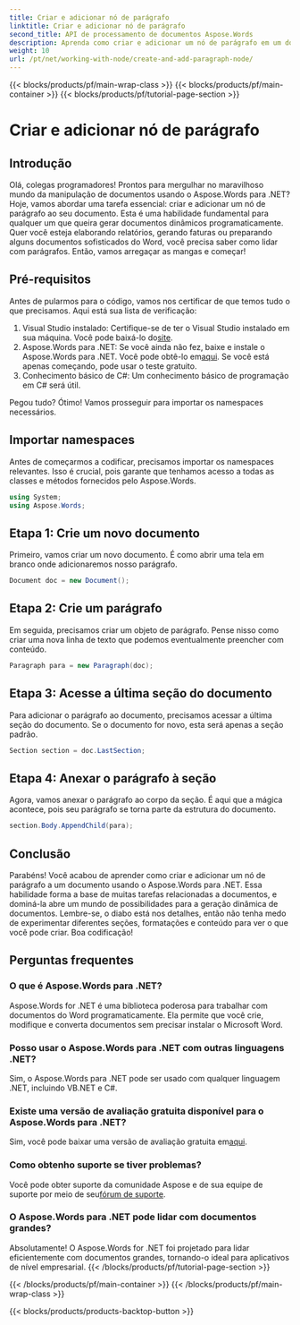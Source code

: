 ```yaml
---
title: Criar e adicionar nó de parágrafo
linktitle: Criar e adicionar nó de parágrafo
second_title: API de processamento de documentos Aspose.Words
description: Aprenda como criar e adicionar um nó de parágrafo em um documento usando o Aspose.Words para .NET com este tutorial detalhado passo a passo.
weight: 10
url: /pt/net/working-with-node/create-and-add-paragraph-node/
---
```


{{< blocks/products/pf/main-wrap-class >}}
{{< blocks/products/pf/main-container >}}
{{< blocks/products/pf/tutorial-page-section >}}

# Criar e adicionar nó de parágrafo

## Introdução

Olá, colegas programadores! Prontos para mergulhar no maravilhoso mundo da manipulação de documentos usando o Aspose.Words para .NET? Hoje, vamos abordar uma tarefa essencial: criar e adicionar um nó de parágrafo ao seu documento. Esta é uma habilidade fundamental para qualquer um que queira gerar documentos dinâmicos programaticamente. Quer você esteja elaborando relatórios, gerando faturas ou preparando alguns documentos sofisticados do Word, você precisa saber como lidar com parágrafos. Então, vamos arregaçar as mangas e começar!

## Pré-requisitos

Antes de pularmos para o código, vamos nos certificar de que temos tudo o que precisamos. Aqui está sua lista de verificação:

1.  Visual Studio instalado: Certifique-se de ter o Visual Studio instalado em sua máquina. Você pode baixá-lo do[site](https://visualstudio.microsoft.com/).
2.  Aspose.Words para .NET: Se você ainda não fez, baixe e instale o Aspose.Words para .NET. Você pode obtê-lo em[aqui](https://releases.aspose.com/words/net/). Se você está apenas começando, pode usar o teste gratuito.
3. Conhecimento básico de C#: Um conhecimento básico de programação em C# será útil.

Pegou tudo? Ótimo! Vamos prosseguir para importar os namespaces necessários.

## Importar namespaces

Antes de começarmos a codificar, precisamos importar os namespaces relevantes. Isso é crucial, pois garante que tenhamos acesso a todas as classes e métodos fornecidos pelo Aspose.Words.

```csharp
using System;
using Aspose.Words;
```

## Etapa 1: Crie um novo documento

Primeiro, vamos criar um novo documento. É como abrir uma tela em branco onde adicionaremos nosso parágrafo.

```csharp
Document doc = new Document();
```

## Etapa 2: Crie um parágrafo

Em seguida, precisamos criar um objeto de parágrafo. Pense nisso como criar uma nova linha de texto que podemos eventualmente preencher com conteúdo.

```csharp
Paragraph para = new Paragraph(doc);
```

## Etapa 3: Acesse a última seção do documento

Para adicionar o parágrafo ao documento, precisamos acessar a última seção do documento. Se o documento for novo, esta será apenas a seção padrão.

```csharp
Section section = doc.LastSection;
```

## Etapa 4: Anexar o parágrafo à seção

Agora, vamos anexar o parágrafo ao corpo da seção. É aqui que a mágica acontece, pois seu parágrafo se torna parte da estrutura do documento.

```csharp
section.Body.AppendChild(para);
```

## Conclusão

Parabéns! Você acabou de aprender como criar e adicionar um nó de parágrafo a um documento usando o Aspose.Words para .NET. Essa habilidade forma a base de muitas tarefas relacionadas a documentos, e dominá-la abre um mundo de possibilidades para a geração dinâmica de documentos. Lembre-se, o diabo está nos detalhes, então não tenha medo de experimentar diferentes seções, formatações e conteúdo para ver o que você pode criar. Boa codificação!

## Perguntas frequentes

### O que é Aspose.Words para .NET?
Aspose.Words for .NET é uma biblioteca poderosa para trabalhar com documentos do Word programaticamente. Ela permite que você crie, modifique e converta documentos sem precisar instalar o Microsoft Word.

### Posso usar o Aspose.Words para .NET com outras linguagens .NET?
Sim, o Aspose.Words para .NET pode ser usado com qualquer linguagem .NET, incluindo VB.NET e C#.

### Existe uma versão de avaliação gratuita disponível para o Aspose.Words para .NET?
 Sim, você pode baixar uma versão de avaliação gratuita em[aqui](https://releases.aspose.com/).

### Como obtenho suporte se tiver problemas?
Você pode obter suporte da comunidade Aspose e de sua equipe de suporte por meio de seu[fórum de suporte](https://forum.aspose.com/c/words/8).

### O Aspose.Words para .NET pode lidar com documentos grandes?
Absolutamente! O Aspose.Words for .NET foi projetado para lidar eficientemente com documentos grandes, tornando-o ideal para aplicativos de nível empresarial.
{{< /blocks/products/pf/tutorial-page-section >}}

{{< /blocks/products/pf/main-container >}}
{{< /blocks/products/pf/main-wrap-class >}}

{{< blocks/products/products-backtop-button >}}
